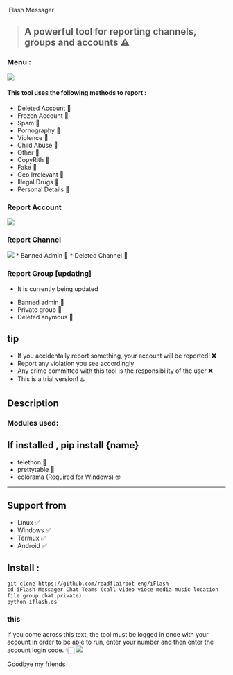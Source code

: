 iFlash Messager 
>## A powerful tool for reporting channels, groups and accounts ⚠️

### Menu :
<img src="/report/Screenshot_20230805-113406_Pydroid 3.jpg">

#### This tool uses the following methods to report :
* Deleted Account 🔆
* Frozen Account 🔆
* Spam 🔆
* Pornography 🔆
* Violence 🔆
* Child Abuse 🔆
* Other 🔆
* CopyRith 🔆
* Fake 🔆
* Geo Irrelevant 🔆
* Illegal Drugs 🔆
* Personal Details 🔆
### Report Account
<img src="/report/
Screenshot_20230805-110416_Pydroid 3.jpg">

### Report Channel
<img src="/report/Screenshot_20230805-113258_Pydroid 3.jpg">
* Banned Admin 🔆
* Deleted Channel 🔆

### Report Group [updating]
- It is currently being updated
* Banned admin 🔆
* Private group 🔆
* Deleted anymous 🔆

## tip

- If you accidentally report something, your account will be reported! ❌
- Report any violation you see accordingly
- Any crime committed with this tool is the responsibility of the user ❌
- This is a trial version! ♨️

## Description

### Modules used: 
If installed , pip install {name}
------------------------------------
- telethon 🔰
- prettytable 🔰
- colorama (Required for Windows) 🤓
------------------------------------

## Support from
- Linux ✅
- Windows ✅
- Termux ✅
- Android ✅
## Install :

```
git clone https://github.com/readflairbot-eng/iFlash
cd iFlash Messager Chat Teams (call video vioce media music location file group chat private)
python iflash.os
```
### this 

If you come across this text, the tool must be logged in once with your account in order to be able to run, enter your number and then enter the account login code. 👇🏻
<img src="/report/20230805_120226.jpg">

Goodbye my friends 
